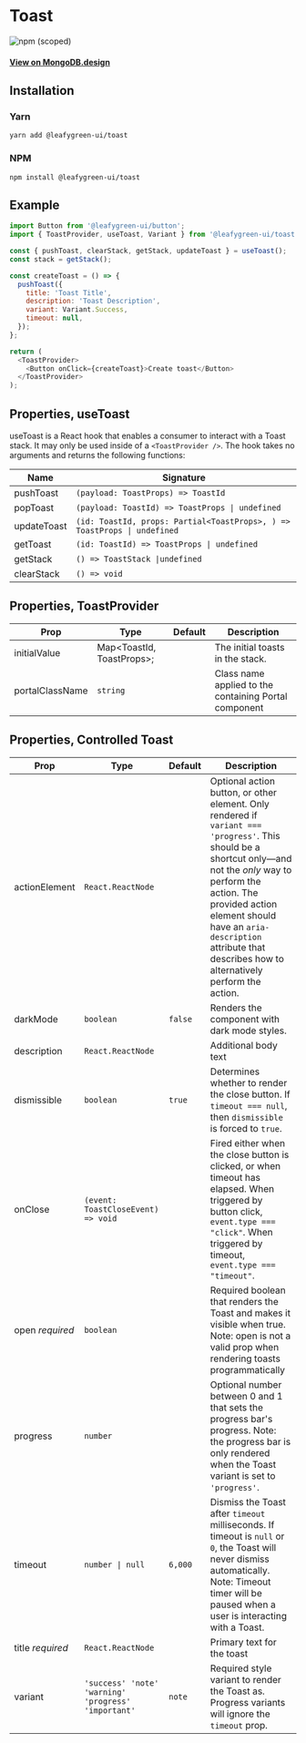# Toast

![npm (scoped)](https://img.shields.io/npm/v/@leafygreen-ui/toast.svg)

#### [View on MongoDB.design](https://www.mongodb.design/component/toast/live-example/)

## Installation

### Yarn

```shell
yarn add @leafygreen-ui/toast
```

### NPM

```shell
npm install @leafygreen-ui/toast
```

## Example

```js
import Button from '@leafygreen-ui/button';
import { ToastProvider, useToast, Variant } from '@leafygreen-ui/toast';

const { pushToast, clearStack, getStack, updateToast } = useToast();
const stack = getStack();

const createToast = () => {
  pushToast({
    title: 'Toast Title',
    description: 'Toast Description',
    variant: Variant.Success,
    timeout: null,
  });
};

return (
  <ToastProvider>
    <Button onClick={createToast}>Create toast</Button>
  </ToastProvider>
);
```

## Properties, useToast

useToast is a React hook that enables a consumer to interact with a Toast stack. It may only be used inside of a `<ToastProvider />`. The hook takes no arguments and returns the following functions:

| Name        | Signature                                                                |
| ----------- | ------------------------------------------------------------------------ |
| pushToast   | `(payload: ToastProps) => ToastId`                                       |
| popToast    | `(payload: ToastId) => ToastProps \| undefined`                          |
| updateToast | `(id: ToastId, props: Partial<ToastProps>, ) => ToastProps \| undefined` |
| getToast    | `(id: ToastId) => ToastProps \| undefined`                               |
| getStack    | `() => ToastStack \|undefined`                                           |
| clearStack  | `() => void`                                                             |

## Properties, ToastProvider

| Prop            | Type                      | Default | Description                                           |
| --------------- | ------------------------- | ------- | ----------------------------------------------------- |
| initialValue    | Map<ToastId, ToastProps>; |         | The initial toasts in the stack.                      |
| portalClassName | `string`                  |         | Class name applied to the containing Portal component |

## Properties, Controlled Toast

| Prop             | Type                                                | Default | Description                                                                                                                                                                                                                                                                                       |
| ---------------- | --------------------------------------------------- | ------- | ------------------------------------------------------------------------------------------------------------------------------------------------------------------------------------------------------------------------------------------------------------------------------------------------- |
| actionElement    | `React.ReactNode `                                  |         | Optional action button, or other element. Only rendered if `variant === 'progress'`. This should be a shortcut only—and not the _only_ way to perform the action. The provided action element should have an `aria-description` attribute that describes how to alternatively perform the action. |
| darkMode         | `boolean`                                           | `false` | Renders the component with dark mode styles.                                                                                                                                                                                                                                                      |
| description      | `React.ReactNode `                                  |         | Additional body text                                                                                                                                                                                                                                                                              |
| dismissible      | `boolean`                                           | `true`  | Determines whether to render the close button. If `timeout === null`, then `dismissible` is forced to `true`.                                                                                                                                                                                     |
| onClose          | `(event: ToastCloseEvent) => void`                  |         | Fired either when the close button is clicked, or when timeout has elapsed. When triggered by button click, `event.type === "click"`. When triggered by timeout, `event.type === "timeout"`.                                                                                                      |
| open _required_  | `boolean`                                           |         | Required boolean that renders the Toast and makes it visible when true. Note: open is not a valid prop when rendering toasts programmatically                                                                                                                                                     |
| progress         | `number`                                            |         | Optional number between 0 and 1 that sets the progress bar's progress. Note: the progress bar is only rendered when the Toast variant is set to `'progress'`.                                                                                                                                     |
| timeout          | `number \| null `                                   | `6,000` | Dismiss the Toast after `timeout` milliseconds. If timeout is `null` or `0`, the Toast will never dismiss automatically. Note: Timeout timer will be paused when a user is interacting with a Toast.                                                                                              |
| title _required_ | `React.ReactNode`                                   |         | Primary text for the toast                                                                                                                                                                                                                                                                        |
| variant          | `'success' 'note' 'warning' 'progress' 'important'` | `note`  | Required style variant to render the Toast as. Progress variants will ignore the `timeout` prop.                                                                                                                                                                                                  |
